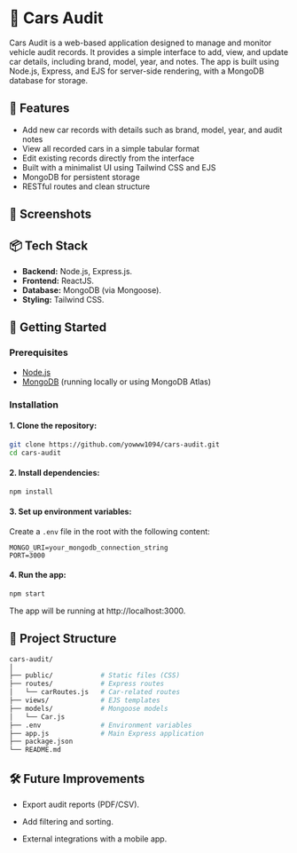 
# 🚗 Cars Audit

Cars Audit is a web-based application designed to manage and monitor vehicle audit records. It provides a simple interface to add, view, and update car details, including brand, model, year, and notes. The app is built using Node.js, Express, and EJS for server-side rendering, with a MongoDB database for storage.


## 🔧 Features

 - Add new car records with details such as brand, model, year, and audit notes
 - View all recorded cars in a simple tabular format
 - Edit existing records directly from the interface
 - Built with a minimalist UI using Tailwind CSS and EJS
 - MongoDB for persistent storage
 - RESTful routes and clean structure
## 📸 Screenshots



## 📦 Tech Stack

 - **Backend:** Node.js, Express.js.
 - **Frontend:** ReactJS.
 - **Database:** MongoDB (via Mongoose).
 - **Styling:** Tailwind CSS.

## 🚀 Getting Started

### Prerequisites

 - [Node.js](https://nodejs.org/en)
 - [MongoDB](https://www.mongodb.com/) (running locally or using MongoDB Atlas)

### Installation

#### **1. Clone the repository:**

```bash
git clone https://github.com/yowww1094/cars-audit.git
cd cars-audit
```

#### **2. Install dependencies:**

```bash
npm install
```

#### **3. Set up environment variables:**

Create a `.env` file in the root with the following content:
```env
MONGO_URI=your_mongodb_connection_string
PORT=3000
```

#### **4. Run the app:**

```bash
npm start
```
The app will be running at http://localhost:3000.


## 📁 Project Structure

```bash
cars-audit/
│
├── public/            # Static files (CSS)
├── routes/            # Express routes
│   └── carRoutes.js   # Car-related routes
├── views/             # EJS templates
├── models/            # Mongoose models
│   └── Car.js
├── .env               # Environment variables
├── app.js             # Main Express application
├── package.json
└── README.md
```

## 🛠️ Future Improvements

 - Export audit reports (PDF/CSV).

 - Add filtering and sorting.

 - External integrations with a mobile app.
